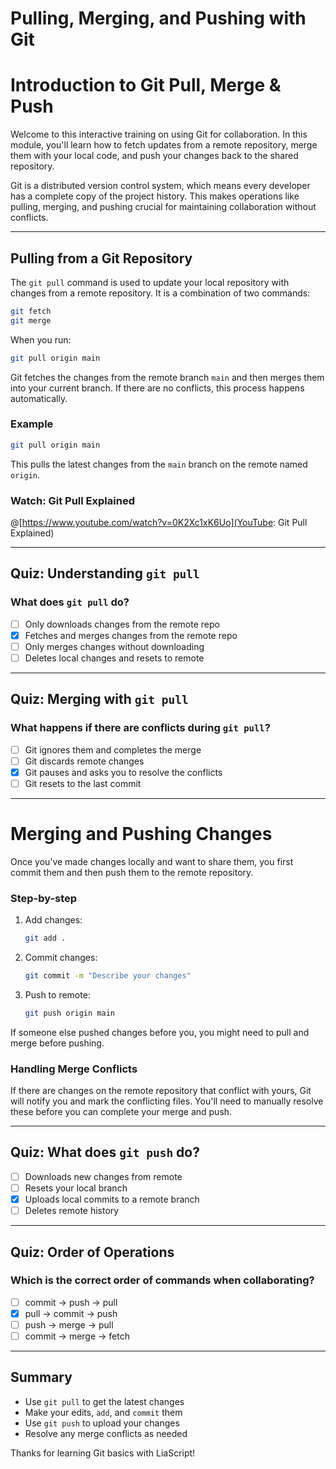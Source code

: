 # Pulling, Merging, and Pushing with Git

<!--
  author: Your Name
  version: 1.0
  comment: Introduction to git pull, merge and push operations
-->

# Introduction to Git Pull, Merge & Push

Welcome to this interactive training on using Git for collaboration. In this module, you'll learn how to fetch updates from a remote repository, merge them with your local code, and push your changes back to the shared repository.

Git is a distributed version control system, which means every developer has a complete copy of the project history. This makes operations like pulling, merging, and pushing crucial for maintaining collaboration without conflicts.

---

## Pulling from a Git Repository

The `git pull` command is used to update your local repository with changes from a remote repository. It is a combination of two commands:

```bash
git fetch
git merge
```

When you run:

```bash
git pull origin main
```

Git fetches the changes from the remote branch `main` and then merges them into your current branch. If there are no conflicts, this process happens automatically.

### Example

```bash
git pull origin main
```

This pulls the latest changes from the `main` branch on the remote named `origin`.

### Watch: Git Pull Explained

@[https://www.youtube.com/watch?v=0K2Xc1xK6Uo](YouTube: Git Pull Explained)

---

## Quiz: Understanding `git pull`

### What does `git pull` do?

- [ ] Only downloads changes from the remote repo
- [x] Fetches and merges changes from the remote repo
- [ ] Only merges changes without downloading
- [ ] Deletes local changes and resets to remote

---

## Quiz: Merging with `git pull`

### What happens if there are conflicts during `git pull`?

- [ ] Git ignores them and completes the merge
- [ ] Git discards remote changes
- [x] Git pauses and asks you to resolve the conflicts
- [ ] Git resets to the last commit

---

# Merging and Pushing Changes

Once you’ve made changes locally and want to share them, you first commit them and then push them to the remote repository.

### Step-by-step

1. Add changes:
   ```bash
   git add .
   ```

2. Commit changes:
   ```bash
   git commit -m "Describe your changes"
   ```

3. Push to remote:
   ```bash
   git push origin main
   ```

If someone else pushed changes before you, you might need to pull and merge before pushing.

### Handling Merge Conflicts

If there are changes on the remote repository that conflict with yours, Git will notify you and mark the conflicting files. You'll need to manually resolve these before you can complete your merge and push.

---

## Quiz: What does `git push` do?

- [ ] Downloads new changes from remote
- [ ] Resets your local branch
- [x] Uploads local commits to a remote branch
- [ ] Deletes remote history

---

## Quiz: Order of Operations

### Which is the correct order of commands when collaborating?

- [ ] commit → push → pull
- [x] pull → commit → push
- [ ] push → merge → pull
- [ ] commit → merge → fetch

---

## Summary

- Use `git pull` to get the latest changes
- Make your edits, `add`, and `commit` them
- Use `git push` to upload your changes
- Resolve any merge conflicts as needed

Thanks for learning Git basics with LiaScript!
